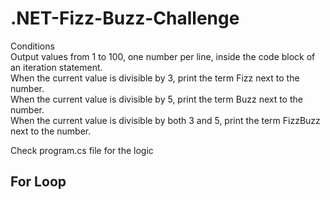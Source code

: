 # .NET-Fizz-Buzz-Challenge <br>
Conditions <br>
Output values from 1 to 100, one number per line, inside the code block of an iteration statement. <br>
When the current value is divisible by 3, print the term Fizz next to the number. <br>
When the current value is divisible by 5, print the term Buzz next to the number. <br>
When the current value is divisible by both 3 and 5, print the term FizzBuzz next to the number. <br>

Check program.cs file for the logic

## For Loop